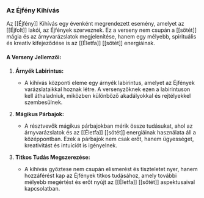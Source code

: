 ### Az Éjfény Kihívás

Az [[Éjfény]] Kihívás egy évenként megrendezett esemény, amelyet az [[Éjfolt]] lakói, az Éjfények szerveznek. Ez a verseny nem csupán a [[sötét]] mágia és az árnyvarázslatok megjelenítése, hanem egy mélyebb, spirituális és kreatív kifejeződése is az [[Életfa]] [[sötét]] energiáinak.

#### A Verseny Jellemzői:

1. **Árnyék Labirintus:**
    
    - A kihívás központi eleme egy árnyék labirintus, amelyet az Éjfények varázslataikkal hoznak létre. A versenyzőknek ezen a labirintuson kell áthaladniuk, miközben különböző akadályokkal és rejtélyekkel szembesülnek.
2. **Mágikus Párbajok:**
    
    - A résztvevők mágikus párbajokban mérik össze tudásukat, ahol az árnyvarázslatok és az [[Életfa]] [[sötét]] energiáinak használata áll a középpontban. Ezek a párbajok nem csak erőt, hanem ügyességet, kreativitást és intuíciót is igényelnek.
3. **Titkos Tudás Megszerezése:**
    
    - A kihívás győztese nem csupán elismerést és tiszteletet nyer, hanem hozzáférést kap az Éjfények titkos tudásához, amely további mélyebb megértést és erőt nyújt az [[Életfa]] [[sötét]] aspektusaival kapcsolatban.